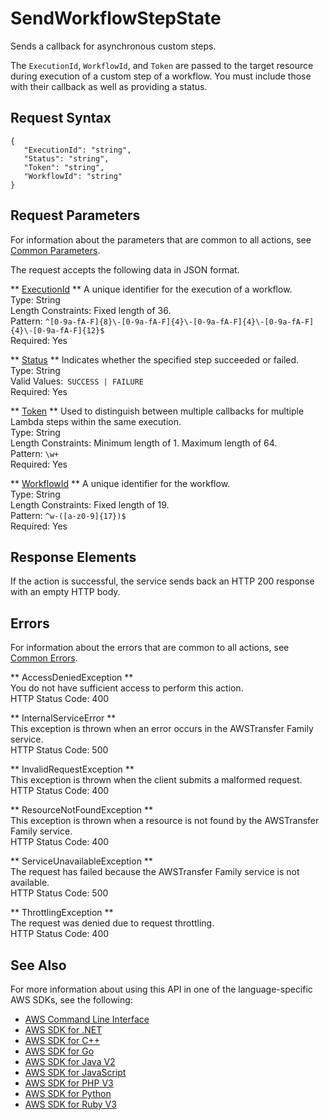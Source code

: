 # SendWorkflowStepState<a name="API_SendWorkflowStepState"></a>

Sends a callback for asynchronous custom steps\.

 The `ExecutionId`, `WorkflowId`, and `Token` are passed to the target resource during execution of a custom step of a workflow\. You must include those with their callback as well as providing a status\. 

## Request Syntax<a name="API_SendWorkflowStepState_RequestSyntax"></a>

```
{
   "ExecutionId": "string",
   "Status": "string",
   "Token": "string",
   "WorkflowId": "string"
}
```

## Request Parameters<a name="API_SendWorkflowStepState_RequestParameters"></a>

For information about the parameters that are common to all actions, see [Common Parameters](CommonParameters.md)\.

The request accepts the following data in JSON format\.

 ** [ExecutionId](#API_SendWorkflowStepState_RequestSyntax) **   <a name="TransferFamily-SendWorkflowStepState-request-ExecutionId"></a>
A unique identifier for the execution of a workflow\.  
Type: String  
Length Constraints: Fixed length of 36\.  
Pattern: `^[0-9a-fA-F]{8}\-[0-9a-fA-F]{4}\-[0-9a-fA-F]{4}\-[0-9a-fA-F]{4}\-[0-9a-fA-F]{12}$`   
Required: Yes

 ** [Status](#API_SendWorkflowStepState_RequestSyntax) **   <a name="TransferFamily-SendWorkflowStepState-request-Status"></a>
Indicates whether the specified step succeeded or failed\.  
Type: String  
Valid Values:` SUCCESS | FAILURE`   
Required: Yes

 ** [Token](#API_SendWorkflowStepState_RequestSyntax) **   <a name="TransferFamily-SendWorkflowStepState-request-Token"></a>
Used to distinguish between multiple callbacks for multiple Lambda steps within the same execution\.  
Type: String  
Length Constraints: Minimum length of 1\. Maximum length of 64\.  
Pattern: `\w+`   
Required: Yes

 ** [WorkflowId](#API_SendWorkflowStepState_RequestSyntax) **   <a name="TransferFamily-SendWorkflowStepState-request-WorkflowId"></a>
A unique identifier for the workflow\.  
Type: String  
Length Constraints: Fixed length of 19\.  
Pattern: `^w-([a-z0-9]{17})$`   
Required: Yes

## Response Elements<a name="API_SendWorkflowStepState_ResponseElements"></a>

If the action is successful, the service sends back an HTTP 200 response with an empty HTTP body\.

## Errors<a name="API_SendWorkflowStepState_Errors"></a>

For information about the errors that are common to all actions, see [Common Errors](CommonErrors.md)\.

 ** AccessDeniedException **   
You do not have sufficient access to perform this action\.  
HTTP Status Code: 400

 ** InternalServiceError **   
This exception is thrown when an error occurs in the AWSTransfer Family service\.  
HTTP Status Code: 500

 ** InvalidRequestException **   
This exception is thrown when the client submits a malformed request\.  
HTTP Status Code: 400

 ** ResourceNotFoundException **   
This exception is thrown when a resource is not found by the AWSTransfer Family service\.  
HTTP Status Code: 400

 ** ServiceUnavailableException **   
The request has failed because the AWSTransfer Family service is not available\.  
HTTP Status Code: 500

 ** ThrottlingException **   
The request was denied due to request throttling\.  
HTTP Status Code: 400

## See Also<a name="API_SendWorkflowStepState_SeeAlso"></a>

For more information about using this API in one of the language\-specific AWS SDKs, see the following:
+  [AWS Command Line Interface](https://docs.aws.amazon.com/goto/aws-cli/transfer-2018-11-05/SendWorkflowStepState) 
+  [AWS SDK for \.NET](https://docs.aws.amazon.com/goto/DotNetSDKV3/transfer-2018-11-05/SendWorkflowStepState) 
+  [AWS SDK for C\+\+](https://docs.aws.amazon.com/goto/SdkForCpp/transfer-2018-11-05/SendWorkflowStepState) 
+  [AWS SDK for Go](https://docs.aws.amazon.com/goto/SdkForGoV1/transfer-2018-11-05/SendWorkflowStepState) 
+  [AWS SDK for Java V2](https://docs.aws.amazon.com/goto/SdkForJavaV2/transfer-2018-11-05/SendWorkflowStepState) 
+  [AWS SDK for JavaScript](https://docs.aws.amazon.com/goto/AWSJavaScriptSDK/transfer-2018-11-05/SendWorkflowStepState) 
+  [AWS SDK for PHP V3](https://docs.aws.amazon.com/goto/SdkForPHPV3/transfer-2018-11-05/SendWorkflowStepState) 
+  [AWS SDK for Python](https://docs.aws.amazon.com/goto/boto3/transfer-2018-11-05/SendWorkflowStepState) 
+  [AWS SDK for Ruby V3](https://docs.aws.amazon.com/goto/SdkForRubyV3/transfer-2018-11-05/SendWorkflowStepState) 
